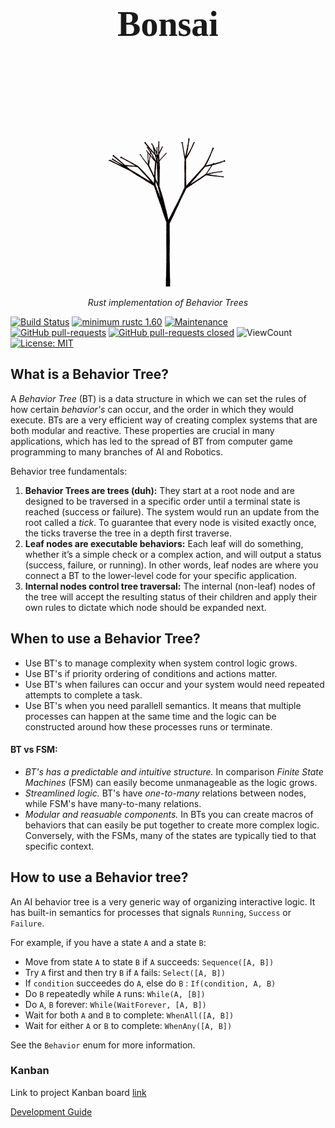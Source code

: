 <h1 align="center" style="font-family:Papyrus; font-size:4em;">Bonsai</h1>
<p align="center">
  <img src="https://github.com/Sollimann/bonsai/blob/main/docs/resources/gifs/bonsai.gif" width="350">
</p>

<p align="center">
    <em>Rust implementation of Behavior Trees</em>
</p>

<!-- [![codecov](https://codecov.io/gh/Sollimann/CleanIt/branch/main/graph/badge.svg?token=EY3JRZN71M)](https://codecov.io/gh/Sollimann/CleanIt) -->
<!-- [![version](https://img.shields.io/badge/version-1.0.0-blue)](https://GitHub.com/Sollimann/CleanIt/releases/) -->
[![Build Status](https://github.com/Sollimann/bonsai/workflows/rust-ci/badge.svg)](https://github.com/Sollimann/bonsai/actions)
[![minimum rustc 1.60](https://img.shields.io/badge/rustc-1.60+-blue.svg)](https://rust-lang.github.io/rfcs/2495-min-rust-version.html)
[![Maintenance](https://img.shields.io/badge/Maintained%3F-yes-green.svg)](https://GitHub.com/Sollimann/bonsai/graphs/commit-activity)
[![GitHub pull-requests](https://img.shields.io/github/issues-pr/Sollimann/bonsai.svg)](https://GitHub.com/Sollimann/bonsai/pulls)
[![GitHub pull-requests closed](https://img.shields.io/github/issues-pr-closed/Sollimann/bonsai.svg)](https://GitHub.com/Sollimann/bonsai/pulls)
![ViewCount](https://views.whatilearened.today/views/github/Sollimann/bonsai.svg)
[![License: MIT](https://img.shields.io/badge/License-MIT-yellow.svg)](https://opensource.org/licenses/MIT)



## What is a Behavior Tree?

A _Behavior Tree_ (BT) is a data structure in which we can set the rules of how certain _behavior's_ can occur, and the order in which they would execute. BTs are a very efficient way of creating complex systems that are both modular and reactive. These properties are crucial in many applications, which has led to the spread of BT from computer game programming to many branches of AI and Robotics.

Behavior tree fundamentals:

1. **Behavior Trees are trees (duh):** They start at a root node and are designed to be traversed in a specific order until a terminal state is reached (success or failure). The system would run an update from the root called a _tick_. To
guarantee that every node is visited exactly once, the ticks traverse the tree in a depth first traverse.
2. **Leaf nodes are executable behaviors:** Each leaf will do something, whether it’s a simple check or a complex action, and will output a status (success, failure, or running). In other words, leaf nodes are where you connect a BT to the lower-level code for your specific application.
3. **Internal nodes control tree traversal:** The internal (non-leaf) nodes of the tree will accept the resulting status of their children and apply their own rules to dictate which node should be expanded next.

## When to use a Behavior Tree?

* Use BT's to manage complexity when system control logic grows.
* Use BT's if priority ordering of conditions and actions matter.
* Use BT's when failures can occur and your system would need repeated attempts to complete a task.
* Use BT's when you need parallell semantics. It means that multiple processes can happen at the same time and the logic can be constructed around how these processes runs or terminate.

#### BT vs FSM:

* _BT's has a predictable and intuitive structure._ In comparison _Finite State Machines_ (FSM) can easily become unmanageable as the logic grows.
* _Streamlined logic._ BT's have _one-to-many_ relations between nodes, while FSM's have many-to-many relations.
* _Modular and reasuable components._ In BTs you can create macros of behaviors that can easily be put together to create more complex logic. Conversely, with the FSMs, many of the states are typically tied to that specific context.

## How to use a Behavior tree?

An AI behavior tree is a very generic way of organizing interactive logic.
It has built-in semantics for processes that signals `Running`, `Success` or
`Failure`.

For example, if you have a state `A` and a state `B`:

- Move from state `A` to state `B` if `A` succeeds: `Sequence([A, B])`
- Try `A` first and then try `B` if `A` fails: `Select([A, B])`
- If `condition` succeedes do `A`, else do `B` : `If(condition, A, B)`
- Do `B` repeatedly while `A` runs: `While(A, [B])`
- Do `A`, `B` forever: `While(WaitForever, [A, B])`
- Wait for both `A` and `B` to complete: `WhenAll([A, B])`
- Wait for either `A` or `B` to complete: `WhenAny([A, B])`

See the `Behavior` enum for more information.

### Kanban

Link to project Kanban board
[link](https://github.com/Sollimann/b3/projects/1)

[Development Guide](DEVELOPMENT.md)
